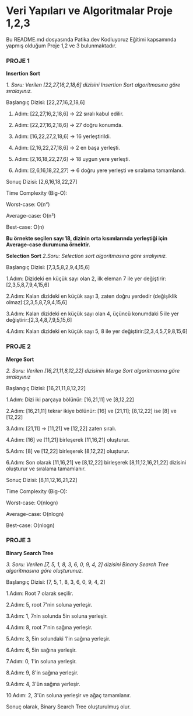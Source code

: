 # Veri Yapıları ve Algoritmalar Proje 1,2,3
Bu README.md dosyasında Patika.dev Kodluyoruz Eğitimi kapsamında yapmış olduğum Proje 1,2 ve 3 bulunmaktadır.


### **PROJE 1** 

**Insertion Sort**

_1. Soru: Verilen [22,27,16,2,18,6] dizisini Insertion Sort algoritmasına göre sıralayınız._

Başlangıç Dizisi: [22,27,16,2,18,6]

1. Adım: [22,27,16,2,18,6] → 22 sıralı kabul edilir.

2. Adım: [22,27,16,2,18,6] → 27 doğru konumda.

3. Adım: [16,22,27,2,18,6] → 16 yerleştirildi.

4. Adım: [2,16,22,27,18,6] → 2 en başa yerleşti.

5. Adım: [2,16,18,22,27,6] → 18 uygun yere yerleşti.

6. Adım: [2,6,16,18,22,27] → 6 doğru yere yerleşti ve sıralama tamamlandı.

Sonuç Dizisi: [2,6,16,18,22,27]

Time Complexity (Big-O):

Worst-case: O(n²)

Average-case: O(n²)

Best-case: O(n)

**Bu örnekte seçilen sayı 18, dizinin orta kısımlarında yerleştiği için Average-case durumuna örnektir.**



**Selection Sort**
_2.Soru: Selection sort algoritmasına göre sıralıyınız._

Başlangıç Dizisi: [7,3,5,8,2,9,4,15,6]

1.Adım: Dizideki en küçük sayı olan 2, ilk eleman 7 ile yer değiştirir:[2,3,5,8,7,9,4,15,6]

2.Adım: Kalan dizideki en küçük sayı 3, zaten doğru yerdedir (değişiklik olmaz):[2,3,5,8,7,9,4,15,6]

3.Adım: Kalan dizideki en küçük sayı olan 4, üçüncü konumdaki 5 ile yer değiştirir:[2,3,4,8,7,9,5,15,6]

4.Adım: Kalan dizideki en küçük sayı 5, 8 ile yer değiştirir:[2,3,4,5,7,9,8,15,6]




### **PROJE 2**
**Merge Sort**

_2. Soru: Verilen [16,21,11,8,12,22] dizisinin Merge Sort algoritmasına göre sıralayınız_

Başlangıç Dizisi: [16,21,11,8,12,22]

1.Adım: Dizi iki parçaya bölünür: [16,21,11] ve [8,12,22]

2.Adım: [16,21,11] tekrar ikiye bölünür: [16] ve [21,11]; [8,12,22] ise [8] ve [12,22]

3.Adım: [21,11] → [11,21] ve [12,22] zaten sıralı.

4.Adım: [16] ve [11,21] birleşerek [11,16,21] oluşturur.

5.Adım: [8] ve [12,22] birleşerek [8,12,22] oluşturur.

6.Adım: Son olarak [11,16,21] ve [8,12,22] birleşerek [8,11,12,16,21,22] dizisini oluşturur ve sıralama tamamlanır.

Sonuç Dizisi: [8,11,12,16,21,22]

Time Complexity (Big-O):

Worst-case: O(nlogn)

Average-case: O(nlogn)

Best-case: O(nlogn)







### **PROJE 3**
**Binary Search Tree**

_3. Soru: Verilen [7, 5, 1, 8, 3, 6, 0, 9, 4, 2] dizisini Binary Search Tree algoritmasına göre oluşturunuz._

Başlangıç Dizisi: [7, 5, 1, 8, 3, 6, 0, 9, 4, 2]

1.Adım: Root 7 olarak seçilir.

2.Adım: 5, root 7'nin soluna yerleşir.

3.Adım: 1, 7nin solunda 5in soluna yerleşir.

4.Adım: 8, root 7'nin sağına yerleşir.

5.Adım: 3, 5in solundaki 1'in sağına yerleşir.

6.Adım: 6, 5in sağına yerleşir.

7.Adım: 0, 1'in soluna yerleşir.

8.Adım: 9, 8'in sağına yerleşir.

9.Adım: 4, 3'ün sağına yerleşir.

10.Adım: 2, 3'ün soluna yerleşir ve ağaç tamamlanır.

Sonuç olarak, Binary Search Tree oluşturulmuş olur.


